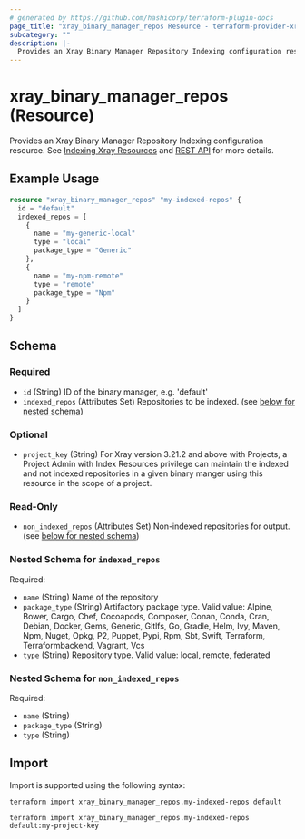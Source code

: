 ```yaml
---
# generated by https://github.com/hashicorp/terraform-plugin-docs
page_title: "xray_binary_manager_repos Resource - terraform-provider-xray"
subcategory: ""
description: |-
  Provides an Xray Binary Manager Repository Indexing configuration resource. See Indexing Xray Resources https://jfrog.com/help/r/jfrog-security-documentation/add-or-remove-resources-from-indexing and REST API https://jfrog.com/help/r/xray-rest-apis/update-repos-indexing-configuration for more details.
---
```


# xray_binary_manager_repos (Resource)

Provides an Xray Binary Manager Repository Indexing configuration resource. See [Indexing Xray Resources](https://jfrog.com/help/r/jfrog-security-documentation/add-or-remove-resources-from-indexing) and [REST API](https://jfrog.com/help/r/xray-rest-apis/update-repos-indexing-configuration) for more details.

## Example Usage

```terraform
resource "xray_binary_manager_repos" "my-indexed-repos" {
  id = "default"
  indexed_repos = [
    {
      name = "my-generic-local"
      type = "local"
      package_type = "Generic"
    },
    {
      name = "my-npm-remote"
      type = "remote"
      package_type = "Npm"
    }
  ]
}
```

<!-- schema generated by tfplugindocs -->
## Schema

### Required

- `id` (String) ID of the binary manager, e.g. 'default'
- `indexed_repos` (Attributes Set) Repositories to be indexed. (see [below for nested schema](#nestedatt--indexed_repos))

### Optional

- `project_key` (String) For Xray version 3.21.2 and above with Projects, a Project Admin with Index Resources privilege can maintain the indexed and not indexed repositories in a given binary manger using this resource in the scope of a project.

### Read-Only

- `non_indexed_repos` (Attributes Set) Non-indexed repositories for output. (see [below for nested schema](#nestedatt--non_indexed_repos))

<a id="nestedatt--indexed_repos"></a>
### Nested Schema for `indexed_repos`

Required:

- `name` (String) Name of the repository
- `package_type` (String) Artifactory package type. Valid value: Alpine, Bower, Cargo, Chef, Cocoapods, Composer, Conan, Conda, Cran, Debian, Docker, Gems, Generic, Gitlfs, Go, Gradle, Helm, Ivy, Maven, Npm, Nuget, Opkg, P2, Puppet, Pypi, Rpm, Sbt, Swift, Terraform, Terraformbackend, Vagrant, Vcs
- `type` (String) Repository type. Valid value: local, remote, federated


<a id="nestedatt--non_indexed_repos"></a>
### Nested Schema for `non_indexed_repos`

Required:

- `name` (String)
- `package_type` (String)
- `type` (String)

## Import

Import is supported using the following syntax:

```shell
terraform import xray_binary_manager_repos.my-indexed-repos default

terraform import xray_binary_manager_repos.my-indexed-repos default:my-project-key
```
